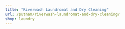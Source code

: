 ```yaml
---
title: "Riverwash Laundromat and Dry Cleaning"
url: /putnam/riverwash-laundromat-and-dry-cleaning/
shop: laundry
---
```

